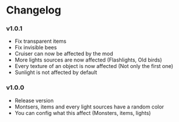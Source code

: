 # Changelog

### v1.0.1

- Fix transparent items
- Fix invisible bees
- Cruiser can now be affected by the mod
- More lights sources are now affected (Flashlights, Old birds)
- Every texture of an object is now affected (Not only the first one)
- Sunlight is not affected by default

### v1.0.0

- Release version
- Montsers, items and every light sources have a random color
- You can config what this affect (Monsters, items, lights)